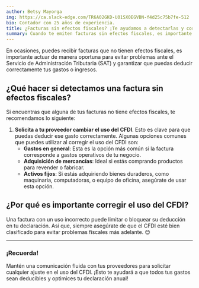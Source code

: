 ```yaml
---
author: Betsy Mayorga
img: https://ca.slack-edge.com/TR6A02GKD-U01SX0EGVBN-f4d25c75b7fe-512
bio: Contador con 25 años de experiencia.
title: ¿Facturas sin efectos fiscales? ¡Te ayudamos a detectarlas y corregirlas!
summary: Cuando te emiten facturas sin efectos fiscales, es importante actuar de manera oportuna para evitar problemas ante el Servicio de Administración Tributaria (SAT) y garantizar que puedas deducir correctamente tus gastos o ingresos.
---
```

En ocasiones, puedes recibir facturas que no tienen efectos fiscales, es importante actuar de manera oportuna para evitar problemas ante el Servicio de Administración Tributaria (SAT) y garantizar que puedas deducir correctamente tus gastos o ingresos.

## ¿Qué hacer si detectamos una factura sin efectos fiscales?
Si encuentras que alguna de tus facturas no tiene efectos fiscales, te recomendamos lo siguiente:

1. **Solicita a tu proveedor cambiar el uso del CFDI**. Esto es clave para que puedas deducir ese gasto correctamente. Algunas opciones comunes que puedes utilizar al corregir el uso del CFDI son:
   - **Gastos en general**: Esta es la opción más común si la factura corresponde a gastos operativos de tu negocio.
   - **Adquisición de mercancías**: Ideal si estás comprando productos para revender o fabricar.
   - **Activos fijos**: Si estás adquiriendo bienes duraderos, como maquinaria, computadoras, o equipo de oficina, asegúrate de usar esta opción.

## ¿Por qué es importante corregir el uso del CFDI?
Una factura con un uso incorrecto puede limitar o bloquear su deducción en tu declaración. Así que, siempre asegúrate de que el CFDI esté bien clasificado para evitar problemas fiscales más adelante. 😊

---

### ¡Recuerda!
Mantén una comunicación fluida con tus proveedores para solicitar cualquier ajuste en el uso del CFDI. ¡Esto te ayudará a que todos tus gastos sean deducibles y optimices tu declaración anual!
